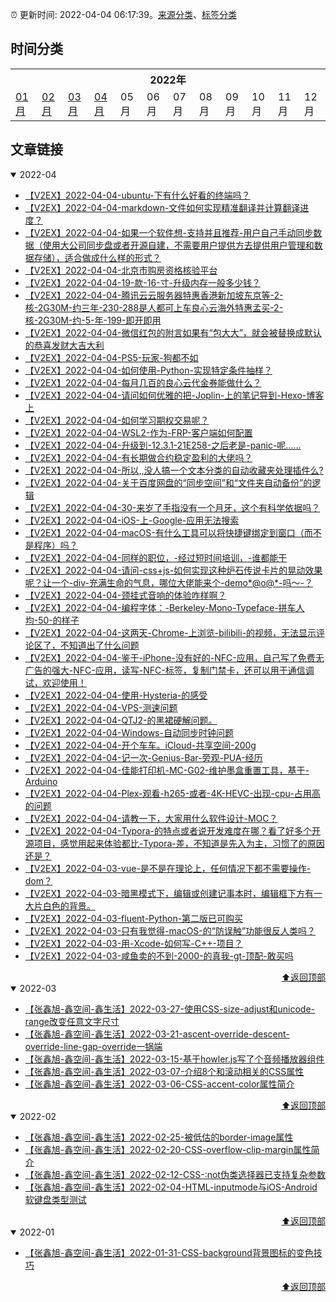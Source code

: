 :alarm_clock: 更新时间: 2022-04-04 06:17:39。[来源分类](./README.md)、[标签分类](./TAGS.md)

## 时间分类

<table>

<tr>
<th colspan="12">2022年</th>
</tr>
<tr>
<td><a href="#2022-01">01月</a></td>
<td><a href="#2022-02">02月</a></td>
<td><a href="#2022-03">03月</a></td>
<td><a href="#2022-04">04月</a></td>
<td>05月</td>
<td>06月</td>
<td>07月</td>
<td>08月</td>
<td>09月</td>
<td>10月</td>
<td>11月</td>
<td>12月</td>
</tr>

</table>

## 文章链接

<details open>
<summary id="2022-04">
 2022-04
</summary>


- [【V2EX】2022-04-04-ubuntu-下有什么好看的终端吗？](https://www.v2ex.com/t/844876) 
- [【V2EX】2022-04-04-markdown-文件如何实现精准翻译并计算翻译进度？](https://www.v2ex.com/t/844875) 
- [【V2EX】2022-04-04-如果一个软件想-支持并且推荐-用户自己手动同步数据（使用大公司同步盘或者开源自建，不需要用户提供方去提供用户管理和数据存储），适合做成什么样的形式？](https://www.v2ex.com/t/844874) 
- [【V2EX】2022-04-04-北京市购房资格核验平台](https://www.v2ex.com/t/844873) 
- [【V2EX】2022-04-04-19-款-16-寸-升级内存一般多少钱？](https://www.v2ex.com/t/844872) 
- [【V2EX】2022-04-04-腾讯云云服务器特惠香港新加坡东京等-2-核-2G30M-约三年-230-288是人都可上车良心云海外特惠孟买-2-核-2G30M-约-5-年-199-即开即用](https://www.v2ex.com/t/844871) 
- [【V2EX】2022-04-04-微信红包的附言如果有“包大大”，就会被替换成默认的恭喜发财大吉大利](https://www.v2ex.com/t/844869) 
- [【V2EX】2022-04-04-PS5-玩家-狗都不如](https://www.v2ex.com/t/844868) 
- [【V2EX】2022-04-04-如何使用-Python-实现特定条件抽样？](https://www.v2ex.com/t/844867) 
- [【V2EX】2022-04-04-每月几百的良心云代金券能做什么？](https://www.v2ex.com/t/844866) 
- [【V2EX】2022-04-04-请问如何优雅的把-Joplin-上的笔记导到-Hexo-博客上](https://www.v2ex.com/t/844865) 
- [【V2EX】2022-04-04-如何学习期权交易呢？](https://www.v2ex.com/t/844863) 
- [【V2EX】2022-04-04-WSL2-作为-FRP-客户端如何配置](https://www.v2ex.com/t/844862) 
- [【V2EX】2022-04-04-升级到-12.3.1-21E258-之后老是-panic-呢……](https://www.v2ex.com/t/844861) 
- [【V2EX】2022-04-04-有长期做合约稳定盈利的大佬吗？](https://www.v2ex.com/t/844860) 
- [【V2EX】2022-04-04-所以,,没人搞一个文本分类的自动收藏夹处理插件么?](https://www.v2ex.com/t/844859) 
- [【V2EX】2022-04-04-关于百度网盘的“同步空间”和“文件夹自动备份”的逻辑](https://www.v2ex.com/t/844858) 
- [【V2EX】2022-04-04-30-来岁了手指没有一个月牙，这个有科学依据吗？](https://www.v2ex.com/t/844856) 
- [【V2EX】2022-04-04-iOS-上-Google-应用无法搜索](https://www.v2ex.com/t/844854) 
- [【V2EX】2022-04-04-macOS-有什么工具可以将快捷键绑定到窗口（而不是程序）吗？](https://www.v2ex.com/t/844853) 
- [【V2EX】2022-04-04-同样的职位，-经过短时间培训，-谁都能干](https://www.v2ex.com/t/844852) 
- [【V2EX】2022-04-04-请问-css+js-如何实现这种炉石传说卡片的晃动效果呢？让一个-div-充满生命的气息，哪位大佬能来个-demo*@ο@*-吗～-？](https://www.v2ex.com/t/844850) 
- [【V2EX】2022-04-04-颈挂式音响的体验咋样啊？](https://www.v2ex.com/t/844849) 
- [【V2EX】2022-04-04-编程字体：-Berkeley-Mono-Typeface-拼车人均-50-的样子](https://www.v2ex.com/t/844846) 
- [【V2EX】2022-04-04-这两天-Chrome-上浏览-bilibili-的视频，无法显示评论区了，不知道出了什么问题](https://www.v2ex.com/t/844844) 
- [【V2EX】2022-04-04-鉴于-iPhone-没有好的-NFC-应用，自己写了免费无广告的强大-NFC-应用，读写-NFC-标签，复制门禁卡，还可以用于通信调试，欢迎使用！](https://www.v2ex.com/t/844843) 
- [【V2EX】2022-04-04-使用-Hysteria-的感受](https://www.v2ex.com/t/844842) 
- [【V2EX】2022-04-04-VPS-测速问题](https://www.v2ex.com/t/844841) 
- [【V2EX】2022-04-04-QTJ2-的黑裙硬解问题。](https://www.v2ex.com/t/844840) 
- [【V2EX】2022-04-04-Windows-自动同步时钟问题](https://www.v2ex.com/t/844839) 
- [【V2EX】2022-04-04-开个车车。iCloud-共享空间-200g](https://www.v2ex.com/t/844838) 
- [【V2EX】2022-04-04-记一次-Genius-Bar-旁观-PUA-经历](https://www.v2ex.com/t/844837) 
- [【V2EX】2022-04-04-佳能打印机-MC-G02-维护墨盒重置工具，基于-Arduino](https://www.v2ex.com/t/844836) 
- [【V2EX】2022-04-04-Plex-观看-h265-或者-4K-HEVC-出现-cpu-占用高的问题](https://www.v2ex.com/t/844835) 
- [【V2EX】2022-04-04-请教一下，大家用什么软件设计-MOC？](https://www.v2ex.com/t/844834) 
- [【V2EX】2022-04-04-Typora-的特点或者说开发难度在哪？看了好多个开源项目，感觉用起来体验都比-Typora-差，不知道是先入为主，习惯了的原因还是？](https://www.v2ex.com/t/844833) 
- [【V2EX】2022-04-03-vue-是不是在理论上，任何情况下都不需要操作-dom？](https://www.v2ex.com/t/844832) 
- [【V2EX】2022-04-03-暗黑模式下，编辑或创建记事本时，编辑框下方有一大片白色的背景。](https://www.v2ex.com/t/844831) 
- [【V2EX】2022-04-03-fluent-Python-第二版已可购买](https://www.v2ex.com/t/844830) 
- [【V2EX】2022-04-03-只有我觉得-macOS-的“防误触”功能很反人类吗？](https://www.v2ex.com/t/844829) 
- [【V2EX】2022-04-03-用-Xcode-如何写-C++-项目？](https://www.v2ex.com/t/844828) 
- [【V2EX】2022-04-03-咸鱼卖的不到-2000-的真我-gt-顶配-敢买吗](https://www.v2ex.com/t/844827) 

<div align="right"><a href="#时间分类">⬆返回顶部</a></div>
</details>

<details open>
<summary id="2022-03">
 2022-03
</summary>


- [【张鑫旭-鑫空间-鑫生活】2022-03-27-使用CSS-size-adjust和unicode-range改变任意文字尺寸](https://www.zhangxinxu.com/wordpress/2022/03/css-size-adjust-font-unicode-range/) 
- [【张鑫旭-鑫空间-鑫生活】2022-03-21-ascent-override-descent-override-line-gap-override一锅端](https://www.zhangxinxu.com/wordpress/2022/03/css-ascent-override-descent/) 
- [【张鑫旭-鑫空间-鑫生活】2022-03-15-基于howler.js写了个音频播放器组件](https://www.zhangxinxu.com/wordpress/2022/03/howler-js-audio-player/) 
- [【张鑫旭-鑫空间-鑫生活】2022-03-07-介绍8个和滚动相关的CSS属性](https://www.zhangxinxu.com/wordpress/2022/03/10-css-scroll-scrollbar/) 
- [【张鑫旭-鑫空间-鑫生活】2022-03-06-CSS-accent-color属性简介](https://www.zhangxinxu.com/wordpress/2022/03/css-accent-color/) 

<div align="right"><a href="#时间分类">⬆返回顶部</a></div>
</details>

<details open>
<summary id="2022-02">
 2022-02
</summary>


- [【张鑫旭-鑫空间-鑫生活】2022-02-25-被低估的border-image属性](https://www.zhangxinxu.com/wordpress/2022/02/css-border-image-tap-highlight/) 
- [【张鑫旭-鑫空间-鑫生活】2022-02-20-CSS-overflow-clip-margin属性简介](https://www.zhangxinxu.com/wordpress/2022/02/css-overflow-clip-margin/) 
- [【张鑫旭-鑫空间-鑫生活】2022-02-12-CSS-:not伪类选择器已支持复杂参数](https://www.zhangxinxu.com/wordpress/2022/02/css-not-pseudo-class-list-argument/) 
- [【张鑫旭-鑫空间-鑫生活】2022-02-04-HTML-inputmode与iOS-Android软键盘类型测试](https://www.zhangxinxu.com/wordpress/2022/02/html-inputmode-keyboard/) 

<div align="right"><a href="#时间分类">⬆返回顶部</a></div>
</details>

<details open>
<summary id="2022-01">
 2022-01
</summary>


- [【张鑫旭-鑫空间-鑫生活】2022-01-31-CSS-background背景图标的变色技巧](https://www.zhangxinxu.com/wordpress/2022/01/css-background-image-color/) 

<div align="right"><a href="#时间分类">⬆返回顶部</a></div>
</details>

